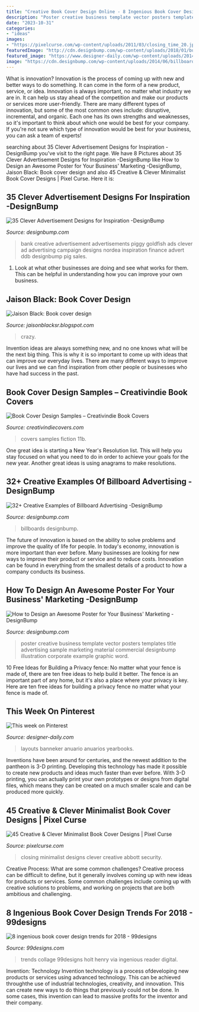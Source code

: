 ```yaml
---
title: "Creative Book Cover Design Online - 8 Ingenious Book Cover Design Trends For 2018"
description: "Poster creative business template vector posters templates title advertising sample marketing material commercial designbump illustration corporate example graphic word"
date: "2023-10-31"
categories:
- "ideas"
images:
- "https://pixelcurse.com/wp-content/uploads/2011/03/closing_time_20.jpg"
featuredImage: "http://cdn.designbump.com/wp-content/uploads/2018/01/businessposter.jpg"
featured_image: "https://www.designer-daily.com/wp-content/uploads/2014/07/f847ef05b1dbee4ab9f398768f7549d6.jpg"
image: "https://cdn.designbump.com/wp-content/uploads/2014/06/billboards-ads-creative-023.jpg"
---
```



What is innovation?
Innovation is the process of coming up with new and better ways to do something. It can come in the form of a new product, service, or idea. Innovation is always important, no matter what industry we are in. It can help us stay ahead of the competition and make our products or services more user-friendly.
There are many different types of innovation, but some of the most common ones include: disruptive, incremental, and organic. Each one has its own strengths and weaknesses, so it's important to think about which one would be best for your company. If you're not sure which type of innovation would be best for your business, you can ask a team of experts!

	

		
searching about 35 Clever Advertisement Designs for Inspiration -DesignBump you've visit to the right page. We have 8 Pictures about 35 Clever Advertisement Designs for Inspiration -DesignBump like How to Design an Awesome Poster for Your Business&#039; Marketing -DesignBump, Jaison Black: Book cover design and also 45 Creative &amp; Clever Minimalist Book Cover Designs | Pixel Curse. Here it is:
		
    
## 35 Clever Advertisement Designs For Inspiration -DesignBump

<img loading=lazy src="https://cdn.designbump.com/wp-content/uploads/2011/08/creative-advertisements-013.jpg" onerror="this.onerror=null;this.src='https://tse3.mm.bing.net/th?id=OIP.IrksyKttl_8LHVaCIUUf3AHaKl&amp;pid=15.1';" alt="35 Clever Advertisement Designs for Inspiration -DesignBump">

_Source: designbump.com_

>bank creative advertisement advertisements piggy goldfish ads clever ad advertising campaign designs nordea inspiration finance advert ddb designbump pig sales. 

	

1. Look at what other businesses are doing and see what works for them. This can be helpful in understanding how you can improve your own business. 

    
## Jaison Black: Book Cover Design

<img loading=lazy src="https://4.bp.blogspot.com/-ayh32CF1HrY/UCt4sQzqBqI/AAAAAAAAAB0/iseG9EYmXp8/s1600/cover2.jpg" onerror="this.onerror=null;this.src='https://tse1.mm.bing.net/th?id=OIP.Z8hO15EYFhYMrcLQFyLIhwHaL2&amp;pid=15.1';" alt="Jaison Black: Book cover design">

_Source: jaisonblacksr.blogspot.com_

>crazy. 

	

Invention ideas are always something new, and no one knows what will be the next big thing. This is why it is so important to come up with ideas that can improve our everyday lives. There are many different ways to improve our lives and we can find inspiration from other people or businesses who have had success in the past.

    
## Book Cover Design Samples – Creativindie Book Covers

<img loading=lazy src="http://www.creativindiecovers.com/wp-content/gallery/portfolio/10.11B.jpg" onerror="this.onerror=null;this.src='https://tse4.mm.bing.net/th?id=OIP.Qn0XbeTEAfjovbYEdxMYngHaLH&amp;pid=15.1';" alt="Book Cover Design Samples – Creativindie Book Covers">

_Source: creativindiecovers.com_

>covers samples fiction 11b. 

	

One great idea is starting a New Year's Resolution list. This will help you stay focused on what you need to do in order to achieve your goals for the new year. Another great ideas is using anagrams to make resolutions.

    
## 32+ Creative Examples Of Billboard Advertising -DesignBump

<img loading=lazy src="https://cdn.designbump.com/wp-content/uploads/2014/06/billboards-ads-creative-023.jpg" onerror="this.onerror=null;this.src='https://tse2.mm.bing.net/th?id=OIP.QrB6MIHoFKFNeI30EyJ2QwHaJ6&amp;pid=15.1';" alt="32+ Creative Examples of Billboard Advertising -DesignBump">

_Source: designbump.com_

>billboards designbump. 

	

The future of innovation is based on the ability to solve problems and improve the quality of life for people. In today's economy, innovation is more important than ever before. Many businesses are looking for new ways to improve their product or service and to reduce costs. Innovation can be found in everything from the smallest details of a product to how a company conducts its business.

    
## How To Design An Awesome Poster For Your Business&#039; Marketing -DesignBump

<img loading=lazy src="http://cdn.designbump.com/wp-content/uploads/2018/01/businessposter.jpg" onerror="this.onerror=null;this.src='https://tse3.mm.bing.net/th?id=OIP.cwqLXVLShmLWAax_BPZD5gHaLu&amp;pid=15.1';" alt="How to Design an Awesome Poster for Your Business&#039; Marketing -DesignBump">

_Source: designbump.com_

>poster creative business template vector posters templates title advertising sample marketing material commercial designbump illustration corporate example graphic word. 

	

10 Free Ideas for Building a Privacy fence: No matter what your fence is made of, there are ten free ideas to help build it better.
The fence is an important part of any home, but it's also a place where your privacy is key. Here are ten free ideas for building a privacy fence no matter what your fence is made of.

    
## This Week On Pinterest

<img loading=lazy src="https://www.designer-daily.com/wp-content/uploads/2014/07/f847ef05b1dbee4ab9f398768f7549d6.jpg" onerror="this.onerror=null;this.src='https://tse1.mm.bing.net/th?id=OIP.mcwhjV27FxtUmL9la8b1NwHaKC&amp;pid=15.1';" alt="This week on Pinterest">

_Source: designer-daily.com_

>layouts banneker anuario anuarios yearbooks. 

	

Inventions have been around for centuries, and the newest addition to the pantheon is 3-D printing. Developing this technology has made it possible to create new products and ideas much faster than ever before. With 3-D printing, you can actually print your own prototypes or designs from digital files, which means they can be created on a much smaller scale and can be produced more quickly.

    
## 45 Creative &amp; Clever Minimalist Book Cover Designs | Pixel Curse

<img loading=lazy src="https://pixelcurse.com/wp-content/uploads/2011/03/closing_time_20.jpg" onerror="this.onerror=null;this.src='https://tse2.mm.bing.net/th?id=OIP.Urk0Gibx_t84RRGKHVvZXwHaKu&amp;pid=15.1';" alt="45 Creative &amp; Clever Minimalist Book Cover Designs | Pixel Curse">

_Source: pixelcurse.com_

>closing minimalist designs clever creative abbott security. 

	

Creative Process: What are some common challenges?
Creative process can be difficult to define, but it generally involves coming up with new ideas for products or services. Some common challenges include coming up with creative solutions to problems, and working on projects that are both ambitious and challenging.

    
## 8 Ingenious Book Cover Design Trends For 2018 - 99designs

<img loading=lazy src="https://99designs-blog.imgix.net/wp-content/uploads/2017/11/c1659d3e71037129ce045ae787bbf591-book-cover-design-book-design-e1511583665233.jpg?auto=format&amp;q=60&amp;fit=max&amp;w=930" onerror="this.onerror=null;this.src='https://tse1.mm.bing.net/th?id=OIP.jo8yCJKnKE-SOA936Dk8rwHaLH&amp;pid=15.1';" alt="8 ingenious book cover design trends for 2018 - 99designs">

_Source: 99designs.com_

>trends collage 99designs holt henry via ingenious reader digital. 

	

Invention: Technology
Invention technology is a process ofdeveloping new products or services using advanced technology. This can be achieved throughthe use of industrial technologies, creativity, and innovation. This can create new ways to do things that previously could not be done. In some cases, this invention can lead to massive profits for the inventor and their company.

